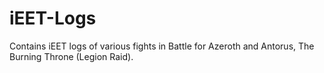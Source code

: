 # iEET-Logs

Contains iEET logs of various fights in Battle for Azeroth and Antorus, The Burning Throne (Legion Raid).

